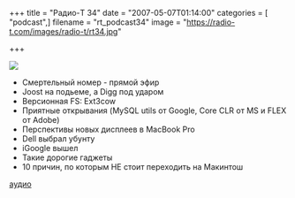 +++
title = "Радио-T 34"
date = "2007-05-07T01:14:00"
categories = [ "podcast",]
filename = "rt_podcast34"
image = "https://radio-t.com/images/radio-t/rt34.jpg"

+++

![](https://radio-t.com/images/radio-t/rt34.jpg)

- Смертельный номер - прямой эфир
- Joost на подьеме, а Digg под ударом
- Версионная FS: Ext3cow
- Приятные открывания (MySQL utils от Google, Core CLR от MS и FLEX от Adobe)
- Перспективы новых дисплеев в MacBook Pro
- Dell выбрал убунту
- iGoogle вышел
- Такие дорогие гаджеты
- 10 причин, по которым НЕ стоит переходить на Макинтош

[аудио](http://cdn.radio-t.com/rt_podcast34.mp3)
<audio src="http://cdn.radio-t.com/rt_podcast34.mp3" preload="none"></audio>